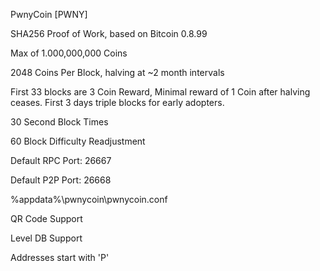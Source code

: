 PwnyCoin [PWNY]

SHA256 Proof of Work, based on Bitcoin 0.8.99

Max of 1.000,000,000 Coins

2048 Coins Per Block, halving at ~2 month intervals

First 33 blocks are 3 Coin Reward, Minimal reward of 1 Coin after halving ceases. First 3 days triple blocks for early adopters.

30 Second Block Times

60 Block Difficulty Readjustment

Default RPC Port: 26667

Default P2P Port: 26668

%appdata%\pwnycoin\pwnycoin.conf

QR Code Support

Level DB Support

Addresses start with 'P'




